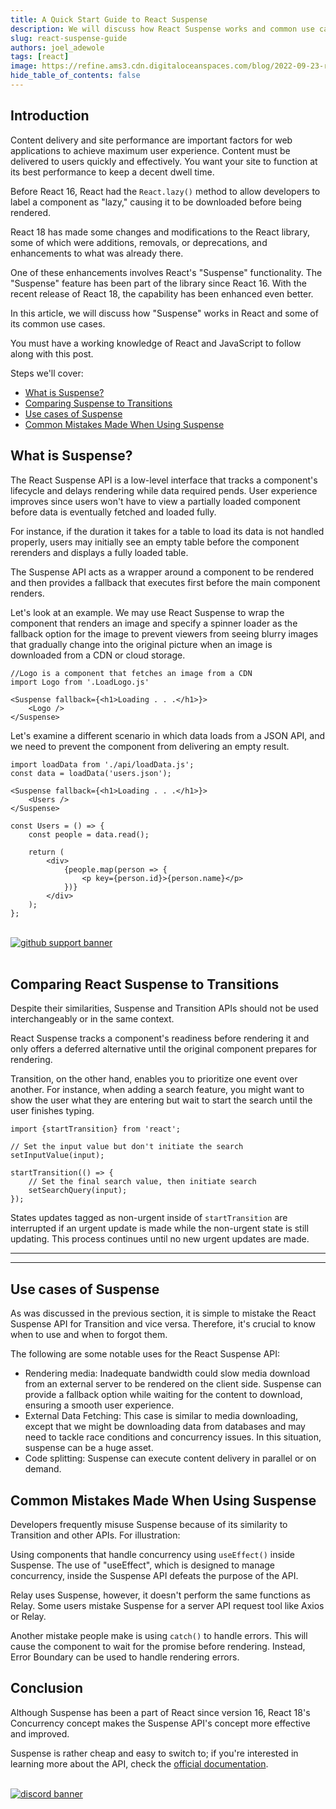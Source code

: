```yaml
---
title: A Quick Start Guide to React Suspense
description: We will discuss how React Suspense works and common use cases
slug: react-suspense-guide
authors: joel_adewole
tags: [react]
image: https://refine.ams3.cdn.digitaloceanspaces.com/blog/2022-09-23-react-suspense/social.png
hide_table_of_contents: false
---
```



## Introduction

Content delivery and site performance are important factors for web applications to achieve maximum user experience. Content must be delivered to users quickly and effectively. You want your site to function at its best performance to keep a decent dwell time. 

Before React 16, React had the `React.lazy()` method to allow developers to label a component as "lazy," causing it to be downloaded before being rendered. 

React 18 has made some changes and modifications to the React library, some of which were additions, removals, or deprecations, and enhancements to what was already there.

One of these enhancements involves React's "Suspense" functionality. The "Suspense" feature has been part of the library since React 16. With the recent release of React 18, the capability has been enhanced even better. 

In this article, we will discuss how "Suspense" works in React and some of its common use cases. 

You must have a working knowledge of React and JavaScript to follow along with this post.

Steps we'll cover:
- [What is Suspense?](#what-is-suspense)
- [Comparing Suspense to Transitions](#comparing-suspense-to-transitions)
- [Use cases of Suspense](#use-cases-of-suspense)
- [Common Mistakes Made When Using Suspense](#common-mistakes-made-when-using-suspense)


## What is Suspense?
The React Suspense API is a low-level interface that tracks a component's lifecycle and delays rendering while data required pends. User experience improves since users won't have to view a partially loaded component before data is eventually fetched and loaded fully. 

For instance, if the duration it takes for a table to load its data is not handled properly, users may initially see an empty table before the component rerenders and displays a fully loaded table.

The Suspense API acts as a wrapper around a component to be rendered and then provides a fallback that executes first before the main component renders.

Let's look at an example.
We may use React Suspense to wrap the component that renders an image and specify a spinner loader as the fallback option for the image to prevent viewers from seeing blurry images that gradually change into the original picture when an image is downloaded from a CDN or cloud storage.

```tsx
//Logo is a component that fetches an image from a CDN
import Logo from '.LoadLogo.js'

<Suspense fallback={<h1>Loading . . .</h1>}>
    <Logo />
</Suspense>
```

Let's examine a different scenario in which data loads from a JSON API, and we need to prevent the component from delivering an empty result.
```tsx
import loadData from './api/loadData.js';
const data = loadData('users.json');

<Suspense fallback={<h1>Loading . . .</h1>}>
    <Users />
</Suspense>

const Users = () => {
    const people = data.read();

    return (
        <div>
            {people.map(person => {
                <p key={person.id}>{person.name}</p>
            })}
        </div>
    );
};
```

<br/>
<div>
<a href="https://github.com/refinedev/refine">
  <img  src="https://refine.ams3.cdn.digitaloceanspaces.com/website/static/img/github-support-banner.png" alt="github support banner" />
</a>
</div>
<br/>

## Comparing React Suspense to Transitions
Despite their similarities, Suspense and Transition APIs should not be used interchangeably or in the same context. 

React Suspense tracks a component's readiness before rendering it and only offers a deferred alternative until the original component prepares for rendering. 

Transition, on the other hand, enables you to prioritize one event over another. 
For instance, when adding a search feature, you might want to show the user what they are entering but wait to start the search until the user finishes typing.
```tsx
import {startTransition} from 'react';

// Set the input value but don't initiate the search
setInputValue(input);

startTransition(() => {
    // Set the final search value, then initiate search
    setSearchQuery(input);
});
```
States updates tagged as non-urgent inside of `startTransition` are interrupted if an urgent update is made while the non-urgent state is still updating. This process continues until no new urgent updates are made.

---

<BannerRandom />


---

## Use cases of Suspense
As was discussed in the previous section, it is simple to mistake the React Suspense API for Transition and vice versa. Therefore, it's crucial to know when to use and when to forgot them.

The following are some notable uses for the React Suspense API:
- Rendering media: Inadequate bandwidth could slow media download from an external server to be rendered on the client side. Suspense can provide a fallback option while waiting for the content to download, ensuring a smooth user experience.
- External Data Fetching: This case is similar to media downloading, except that we might be downloading data from databases and may need to tackle race conditions and concurrency issues. In this situation, suspense can be a huge asset.
- Code splitting: Suspense can execute content delivery in parallel or on demand.

## Common Mistakes Made When Using Suspense
Developers frequently misuse Suspense because of its similarity to Transition and other APIs. For illustration: 

Using components that handle concurrency using `useEffect()` inside Suspense. The use of "useEffect", which is designed to manage concurrency, inside the Suspense API defeats the purpose of the API. 

Relay uses Suspense, however, it doesn't perform the same functions as Relay. Some users mistake Suspense for a server API request tool like Axios or Relay.

Another mistake people make is using `catch()` to handle errors. This will cause the component to wait for the promise before rendering. Instead, Error Boundary can be used to handle rendering errors.

## Conclusion
Although Suspense has been a part of React since version 16, React 18's Concurrency concept makes the Suspense API's concept more effective and improved. 

Suspense is rather cheap and easy to switch to; if you're interested in learning more about the API, check the [official documentation](https://17.reactjs.org/docs/concurrent-mode-suspense.html).

<br/>
<div>
<a href="https://discord.gg/refine">
  <img  src="https://refine.ams3.cdn.digitaloceanspaces.com/website/static/img/discord-banner.png" alt="discord banner" />
</a>
</div>


